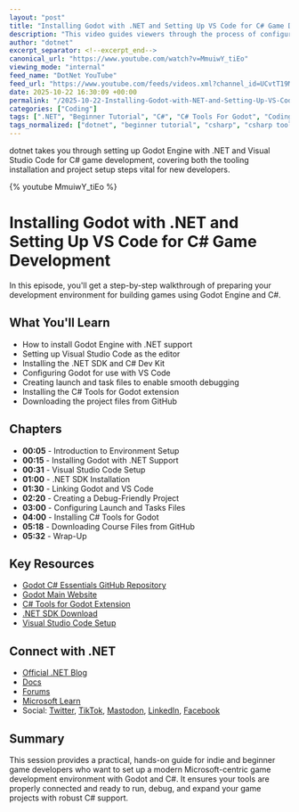 ```yaml
---
layout: "post"
title: "Installing Godot with .NET and Setting Up VS Code for C# Game Development"
description: "This video guides viewers through the process of configuring Godot Engine to work with C#, including the installation of Godot with .NET support, setting up Visual Studio Code, installing the .NET SDK, and integrating key extensions for a streamlined C# development workflow. Viewers will also learn how to pull project files from GitHub, making this a complete environment setup for indie game developers interested in using Microsoft technologies with Godot."
author: "dotnet"
excerpt_separator: <!--excerpt_end-->
canonical_url: "https://www.youtube.com/watch?v=MmuiwY_tiEo"
viewing_mode: "internal"
feed_name: "DotNet YouTube"
feed_url: "https://www.youtube.com/feeds/videos.xml?channel_id=UCvtT19MZW8dq5Wwfu6B0oxw"
date: 2025-10-22 16:30:09 +00:00
permalink: "/2025-10-22-Installing-Godot-with-NET-and-Setting-Up-VS-Code-for-C-Game-Development.html"
categories: ["Coding"]
tags: [".NET", "Beginner Tutorial", "C#", "C# Tools For Godot", "Coding", "Debugging", "Development Environment", "Game Development", "GitHub", "Godot", "Godot .NET", "Indie Games", "Microsoft", "SDK Installation", "Videos", "VS Code", "VS Code Extensions"]
tags_normalized: ["dotnet", "beginner tutorial", "csharp", "csharp tools for godot", "coding", "debugging", "development environment", "game development", "github", "godot", "godot dotnet", "indie games", "microsoft", "sdk installation", "videos", "vs code", "vs code extensions"]
---
```


dotnet takes you through setting up Godot Engine with .NET and Visual Studio Code for C# game development, covering both the tooling installation and project setup steps vital for new developers.<!--excerpt_end-->

{% youtube MmuiwY_tiEo %}

# Installing Godot with .NET and Setting Up VS Code for C# Game Development

In this episode, you'll get a step-by-step walkthrough of preparing your development environment for building games using Godot Engine and C#.

## What You'll Learn

- How to install Godot Engine with .NET support
- Setting up Visual Studio Code as the editor
- Installing the .NET SDK and C# Dev Kit
- Configuring Godot for use with VS Code
- Creating launch and task files to enable smooth debugging
- Installing the C# Tools for Godot extension
- Downloading the project files from GitHub

## Chapters

- **00:05** - Introduction to Environment Setup
- **00:15** - Installing Godot with .NET Support
- **00:31** - Visual Studio Code Setup
- **01:00** - .NET SDK Installation
- **01:30** - Linking Godot and VS Code
- **02:20** - Creating a Debug-Friendly Project
- **03:00** - Configuring Launch and Tasks Files
- **04:00** - Installing C# Tools for Godot
- **05:18** - Downloading Course Files from GitHub
- **05:32** - Wrap-Up

## Key Resources

- [Godot C# Essentials GitHub Repository](https://github.com/microsoft/godot-csharp-essentials)
- [Godot Main Website](https://godotengine.org/)
- [C# Tools for Godot Extension](https://marketplace.visualstudio.com/items?itemName=neikeq.godot-csharp-tools)
- [.NET SDK Download](https://dotnet.microsoft.com/download)
- [Visual Studio Code Setup](https://code.visualstudio.com/)

## Connect with .NET

- [Official .NET Blog](https://aka.ms/dotnet/blog)
- [Docs](https://learn.microsoft.com/dotnet)
- [Forums](https://aka.ms/dotnet/forums)
- [Microsoft Learn](https://aka.ms/learndotnet)
- Social: [Twitter](https://aka.ms/dotnet/twitter), [TikTok](https://aka.ms/dotnet/tiktok), [Mastodon](https://aka.ms/dotnet/mastodon), [LinkedIn](https://aka.ms/dotnet/linkedin), [Facebook](https://aka.ms/dotnet/facebook)

## Summary

This session provides a practical, hands-on guide for indie and beginner game developers who want to set up a modern Microsoft-centric game development environment with Godot and C#. It ensures your tools are properly connected and ready to run, debug, and expand your game projects with robust C# support.
